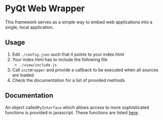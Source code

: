 # PyQt Web Wrapper

This framework serves as a simple way to embed web applications into a single, local application.


## Usage

1. Edit ``./config.json`` such that it points to your index.html
2. Your index.html has to include the following file
    * ``./view/include.js``
3. Call ``initWrapper`` and provide a callback to be executed when all sources are loaded
4. Check the documentation for a list of provided methods


## Documentation

An object called``PyInterface`` which allows access to more sophisticated functions is provided in javascript.
These functions are listed [here](..).
